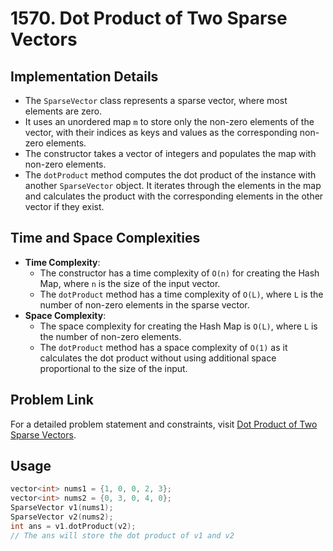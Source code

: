 # 1570. Dot Product of Two Sparse Vectors

## Implementation Details
- The `SparseVector` class represents a sparse vector, where most elements are zero.
- It uses an unordered map `m` to store only the non-zero elements of the vector, with their indices as keys and values as the corresponding non-zero elements.
- The constructor takes a vector of integers and populates the map with non-zero elements.
- The `dotProduct` method computes the dot product of the instance with another `SparseVector` object. It iterates through the elements in the map and calculates the product with the corresponding elements in the other vector if they exist.

## Time and Space Complexities
- **Time Complexity**: 
  - The constructor has a time complexity of `O(n)` for creating the Hash Map, where `n` is the size of the input vector.
  - The `dotProduct` method has a time complexity of `O(L)`, where `L` is the number of non-zero elements in the sparse vector.
- **Space Complexity**:
  - The space complexity for creating the Hash Map is `O(L)`, where `L` is the number of non-zero elements.
  - The `dotProduct` method has a space complexity of `O(1)` as it calculates the dot product without using additional space proportional to the size of the input.

## Problem Link
For a detailed problem statement and constraints, visit [Dot Product of Two Sparse Vectors](https://leetcode.com/problems/dot-product-of-two-sparse-vectors/description/).

## Usage
```cpp
vector<int> nums1 = {1, 0, 0, 2, 3};
vector<int> nums2 = {0, 3, 0, 4, 0};
SparseVector v1(nums1);
SparseVector v2(nums2);
int ans = v1.dotProduct(v2);
// The ans will store the dot product of v1 and v2
